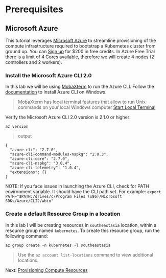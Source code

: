 # Prerequisites

## Microsoft Azure

This tutorial leverages [Microsoft Azure](https://azure.microsoft.com) to streamline provisioning of the compute infrastructure required to bootstrap a Kubernetes cluster from ground up. You can [Sign up](https://azure.microsoft.com/free/) for $200 in free credits. 
In Azure Free Trial there is a limit of 4 Cores available, therefore we will create 4 nodes (2 controllers and 2 workers).

### Install the Microsoft Azure CLI 2.0

In this lab we will be using [MobaXterm](https://mobaxterm.mobatek.net/) to run the Azure CLI. Follow the [documentation](https://docs.microsoft.com/en-us/cli/azure/install-azure-cli-windows?view=azure-cli-latest&tabs=azure-cli) to Install Azure CLI on Windows.

> MobaXterm has local terminal features that allow to run Unix commands on your local Windows computer [Start Local Terminal](https://mobaxterm.mobatek.net/documentation.html#2_2)

Verify the Microsoft Azure CLI 2.0 version is 2.1.0 or higher:

```shell
az version
```
> output

```shell
{
  "azure-cli": "2.7.0",
  "azure-cli-command-modules-nspkg": "2.0.3",
  "azure-cli-core": "2.7.0",
  "azure-cli-nspkg": "3.0.4",
  "azure-cli-telemetry": "1.0.4",
  "extensions": {}
}
```
NOTE: If you face issues in launching the Azure CLI, check for PATH environment variable. It should have the CLI path set.
      For example: ``` export PATH="$PATH:/drives/c/Program Files (x86)/Microsoft SDKs/Azure/CLI2/wbin" ```

### Create a default Resource Group in a location

In this lab I will be creating resources in `southeastasia` location, within a resource group named `kubernetes`. 
To create this resource group, run the following command:

```shell
az group create -n kubernetes -l southeastasia
```

> Use the `az account list-locations` command to view additional locations.

Next: [Provisioning Compute Resources](02-compute-resources.md)
